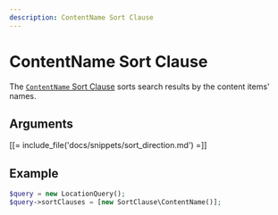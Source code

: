 ```yaml
---
description: ContentName Sort Clause
---
```


# ContentName Sort Clause

The [`ContentName` Sort Clause](/api/php_api/php_api_reference/classes/Ibexa-Contracts-Core-Repository-Values-Content-Query-SortClause-ContentName.html) sorts search results by the content items' names.

## Arguments

[[= include_file('docs/snippets/sort_direction.md') =]]

## Example

``` php
$query = new LocationQuery();
$query->sortClauses = [new SortClause\ContentName()];
```
